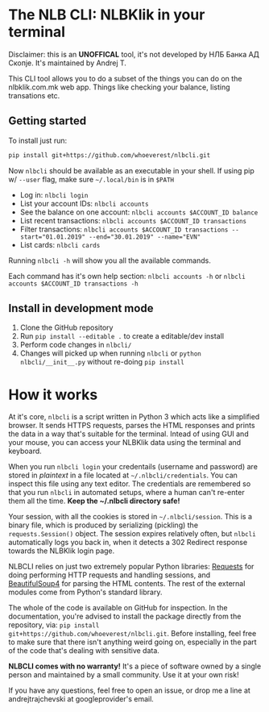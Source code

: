 # The NLB CLI: NLBKlik in your terminal

Disclaimer: this is an **UNOFFICAL** tool, it's not developed by НЛБ Банка АД Скопје. It's maintained by Andrej T.

This CLI tool allows you to do a subset of the things you can do on the nlbklik.com.mk web app.
Things like checking your balance, listing transations etc.

## Getting started

To install just run:

```bash
pip install git+https://github.com/whoeverest/nlbcli.git
```

Now `nlbcli` should be available as an executable in your shell. If using pip w/ `--user` flag, make sure `~/.local/bin` is in `$PATH`

- Log in: `nlbcli login`
- List your account IDs: `nlbcli accounts`
- See the balance on one account: `nlbcli accounts $ACCOUNT_ID balance`
- List recent transactions: `nlbcli accounts $ACCOUNT_ID transactions`
- Filter transactions: `nlbcli accounts $ACCOUNT_ID transactions --start="01.01.2019" --end="30.01.2019" --name="EVN"`
- List cards: `nlbcli cards`

Running `nlbcli -h` will show you all the available commands.

Each command has it's own help section: `nlbcli accounts -h` or `nlbcli accounts $ACCOUNT_ID transactions -h`

## Install in development mode

1. Clone the GitHub repository
2. Run `pip install --editable .` to create a editable/dev install
3. Perform code changes in `nlbcli/`
4. Changes will picked up when running `nlbcli` or `python nlbcli/__init__.py` without re-doing `pip install`

# How it works

At it's core, `nlbcli` is a script written in Python 3 which acts like a simplified browser.
It sends HTTPS requests, parses the HTML responses and prints the data in a way that's
suitable for the terminal. Intead of using GUI and your mouse, you can access your NLBKlik
data using the terminal and keyboard.

When you run `nlbcli login` your credentails (username and password) are stored in _plaintext_
in a file located at `~/.nlbcli/credentials`. You can inspect this file using any text editor. The
credentials are remembered so that you run `nlbcli` in automated setups, where a human can't re-enter
them all the time. **Keep the ~/.nlbcli directory safe!**

Your session, with all the cookies is stored in `~/.nlbcli/session`. This is a binary file, which
is produced by serializing (pickling) the `requests.Session()` object. The session expires relatively
often, but `nlbcli` automatically logs you back in, when it detects a 302 Redirect response towards
the NLBKlik login page.

NLBCLI relies on just two extremely popular Python libraries: [Requests](https://2.python-requests.org/en/master/) for doing performing HTTP requests and handling sessions, and [BeautifulSoup4](https://www.crummy.com/software/BeautifulSoup/) for parsing the HTML contents. The rest of the external modules
come from Python's standard library.

The whole of the code is available on GitHub for inspection. In the documentation, you're advised to
install the package directly from the repository, via: `pip install git+https://github.com/whoeverest/nlbcli.git`. Before installing, feel free to make sure that there isn't anything weird going on,
especially in the part of the code that's dealing with sensitive data.

**NLBCLI comes with no warranty!** It's a piece of software owned by a single person and maintained by a
small community. Use it at your own risk!

If you have any questions, feel free to open an issue, or drop me a line at andrejtrajchevski at googleprovider's email.
